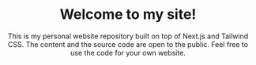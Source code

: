 <h1 align="center">
    Welcome to my site!
</h1>

<p align="center">
    This is my personal website repository built on top of Next.js and Tailwind CSS. The content and the
    source code are open to the public. Feel free to use the code for your own website.
</p>
